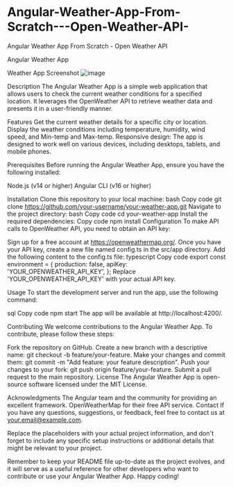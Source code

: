 # Angular-Weather-App-From-Scratch---Open-Weather-API-
Angular Weather App From Scratch - Open Weather API 


Angular Weather App

Weather App Screenshot
![image](https://github.com/adarsh6980/Angular-Weather-App-From-Scratch---Open-Weather-API-/assets/69494124/83525f35-0150-4ef0-9922-35be801e9ebd)


Description
The Angular Weather App is a simple web application that allows users to check the current weather conditions for a specified location. It leverages the OpenWeather API to retrieve weather data and presents it in a user-friendly manner.

Features
Get the current weather details for a specific city or location.
Display the weather conditions including temperature, humidity, wind speed, and Min-temp and Max-temp.
Responsive design: The app is designed to work well on various devices, including desktops, tablets, and mobile phones.


Prerequisites
Before running the Angular Weather App, ensure you have the following installed:

Node.js (v14 or higher)
Angular CLI (v16 or higher)


Installation
Clone this repository to your local machine:
bash
Copy code
git clone https://github.com/your-username/your-weather-app.git
Navigate to the project directory:
bash
Copy code
cd your-weather-app
Install the required dependencies:
Copy code
npm install
Configuration
To make API calls to OpenWeather API, you need to obtain an API key:

Sign up for a free account at https://openweathermap.org/.
Once you have your API key, create a new file named config.ts in the src/app directory.
Add the following content to the config.ts file:
typescript
Copy code
export const environment = {
  production: false,
  apiKey: 'YOUR_OPENWEATHER_API_KEY',
};
Replace 'YOUR_OPENWEATHER_API_KEY' with your actual API key.

Usage
To start the development server and run the app, use the following command:

sql
Copy code
npm start
The app will be available at http://localhost:4200/.

Contributing
We welcome contributions to the Angular Weather App. To contribute, please follow these steps:

Fork the repository on GitHub.
Create a new branch with a descriptive name: git checkout -b feature/your-feature.
Make your changes and commit them: git commit -m "Add feature: your feature description".
Push your changes to your fork: git push origin feature/your-feature.
Submit a pull request to the main repository.
License
The Angular Weather App is open-source software licensed under the MIT License.

Acknowledgments
The Angular team and the community for providing an excellent framework.
OpenWeatherMap for their free API service.
Contact
If you have any questions, suggestions, or feedback, feel free to contact us at your.email@example.com.

Replace the placeholders with your actual project information, and don't forget to include any specific setup instructions or additional details that might be relevant to your project.

Remember to keep your README file up-to-date as the project evolves, and it will serve as a useful reference for other developers who want to contribute or use your Angular Weather App. Happy coding!
